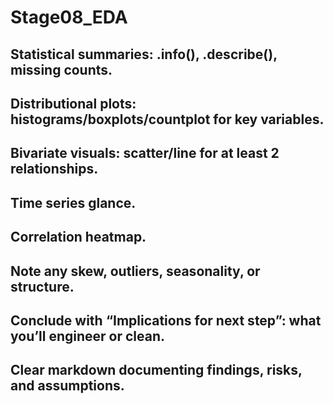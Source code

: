 # Stage08_EDA
## Statistical summaries: .info(), .describe(), missing counts.
## Distributional plots: histograms/boxplots/countplot for key variables.
## Bivariate visuals: scatter/line for at least 2 relationships.
## Time series glance.
## Correlation heatmap.
## Note any skew, outliers, seasonality, or structure.
## Conclude with “Implications for next step”: what you’ll engineer or clean.
## Clear markdown documenting findings, risks, and assumptions.